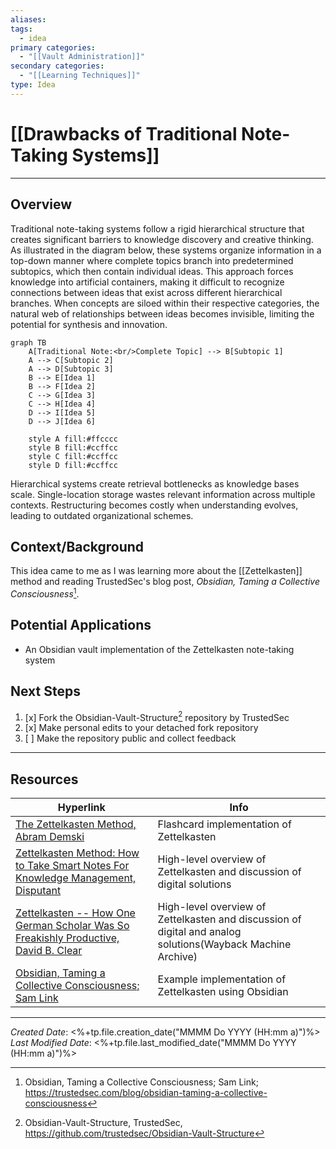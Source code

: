 ```yaml
---
aliases:
tags:
  - idea
primary categories:
  - "[[Vault Administration]]"
secondary categories:
  - "[[Learning Techniques]]"
type: Idea
---
```

# [[Drawbacks of Traditional Note-Taking Systems]]

---

## Overview

Traditional note-taking systems follow a rigid hierarchical structure that creates significant barriers to knowledge discovery and creative thinking. As illustrated in the diagram below, these systems organize information in a top-down manner where complete topics branch into predetermined subtopics, which then contain individual ideas. This approach forces knowledge into artificial containers, making it difficult to recognize connections between ideas that exist across different hierarchical branches. When concepts are siloed within their respective categories, the natural web of relationships between ideas becomes invisible, limiting the potential for synthesis and innovation.

```mermaid
graph TB
    A[Traditional Note:<br/>Complete Topic] --> B[Subtopic 1]
    A --> C[Subtopic 2] 
    A --> D[Subtopic 3]
    B --> E[Idea 1]
    B --> F[Idea 2]
    C --> G[Idea 3]
    C --> H[Idea 4]
    D --> I[Idea 5]
    D --> J[Idea 6]
    
    style A fill:#ffcccc
    style B fill:#ccffcc
    style C fill:#ccffcc
    style D fill:#ccffcc
```

Hierarchical systems create retrieval bottlenecks as knowledge bases scale. Single-location storage wastes relevant information across multiple contexts. Restructuring becomes costly when understanding evolves, leading to outdated organizational schemes.

## Context/Background

This idea came to me as I was learning more about the [[Zettelkasten]] method and reading TrustedSec's blog post, *Obsidian, Taming a Collective Consciousness*[^1].

## Potential Applications

* An Obsidian vault implementation of the Zettelkasten note-taking system

## Next Steps

1. [x] Fork the Obsidian-Vault-Structure[^2] repository by TrustedSec
2. [x] Make personal edits to your detached fork repository
3. [ ] Make the repository public and collect feedback

---

## Resources

| Hyperlink                                                                                                                                                                                                                                                      | Info                                                                                                        |
| -------------------------------------------------------------------------------------------------------------------------------------------------------------------------------------------------------------------------------------------------------------- | ----------------------------------------------------------------------------------------------------------- |
| [The Zettelkasten Method, Abram Demski](https://www.lesswrong.com/posts/NfdHG6oHBJ8Qxc26s/the-zettelkasten-method-1)                                                                                                                                           | Flashcard implementation of Zettelkasten                                                                    |
| [Zettelkasten Method: How to Take Smart Notes For Knowledge Management, Disputant](https://disputant.medium.com/zettelkasten-method-how-to-take-smart-notes-for-knowledge-management-a66f636ede6c)                                                             | High-level overview of Zettelkasten and discussion of digital solutions                                     |
| [Zettelkasten -- How One German Scholar Was So Freakishly Productive, David B. Clear](https://web.archive.org/web/20200630040820/https://writingcooperative.com/zettelkasten-how-one-german-scholar-was-so-freakishly-productive-997e4e0ca125?gi=b6844ef2ec52) | High-level overview of Zettelkasten and discussion of digital and analog solutions(Wayback Machine Archive) |
| [Obsidian, Taming a Collective Consciousness; Sam Link](https://trustedsec.com/blog/obsidian-taming-a-collective-consciousness)                                                                                                                                | Example implementation of Zettelkasten using Obsidian                                                       |

[^1]: Obsidian, Taming a Collective Consciousness; Sam Link; https://trustedsec.com/blog/obsidian-taming-a-collective-consciousness
[^2]: Obsidian-Vault-Structure, TrustedSec, https://github.com/trustedsec/Obsidian-Vault-Structure

---

*Created Date*: <%+tp.file.creation_date("MMMM Do YYYY (HH:mm a)")%>  
*Last Modified Date*: <%+tp.file.last_modified_date("MMMM Do YYYY (HH:mm a)")%>
